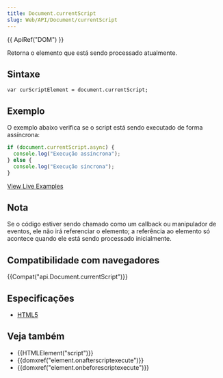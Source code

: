 ```yaml
---
title: Document.currentScript
slug: Web/API/Document/currentScript
---
```

{{ ApiRef("DOM") }}

Retorna o elemento que está sendo processado atualmente.

## Sintaxe

```
var curScriptElement = document.currentScript;
```

## Exemplo

O exemplo abaixo verifica se o script está sendo executado de forma assíncrona:

```js
if (document.currentScript.async) {
  console.log("Execução assíncrona");
} else {
  console.log("Execução síncrona");
}
```

[View Live Examples](/samples/html/currentScript.html)

## Nota

Se o código estiver sendo chamado como um callback ou manipulador de eventos, ele não irá referenciar o elemento; a referência ao elemento só acontece quando ele está sendo processado inicialmente.

## Compatibilidade com navegadores

{{Compat("api.Document.currentScript")}}

## Especificações

- [HTML5](http://www.whatwg.org/specs/web-apps/current-work/multipage/dom.html#dom-document-currentscript)

## Veja também

- {{HTMLElement("script")}}
- {{domxref("element.onafterscriptexecute")}}
- {{domxref("element.onbeforescriptexecute")}}
